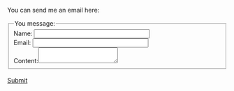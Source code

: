 You can send me an email here:

<form method="POST" action="https://formspree.io/gaoyuankidult@gmail.com">
  <fieldset>
    <legend>You message:</legend>
    Name: <input name="name" type="text" size="30" required><br>
    Email: <input name="_replyto" type="text" size="30" required><br>
    Content:<textarea name="message" required></textarea>
  </fieldset>
  </br>
  <a href="#" class="btn--success" onclick="form.submit();">Submit</a>
</form>
